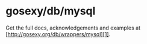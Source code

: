 # gosexy/db/mysql

Get the full docs, acknowledgements and examples at [http://gosexy.org/db/wrappers/mysql][1].

[1]: http://gosexy.org/db/wrappers/mysql

